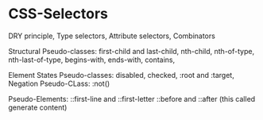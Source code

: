 # CSS-Selectors

DRY principle,
Type selectors,
Attribute selectors,
Combinators

Structural Pseudo-classes:
first-child and last-child,
nth-child, nth-of-type, nth-last-of-type, 
begins-with, ends-with, contains,

Element States Pseudo-classes:
disabled, checked, 
:root and :target,
Negation Pseudo-CLass:
:not()

Pseudo-Elements:
::first-line and ::first-letter
::before and ::after (this called generate content)
